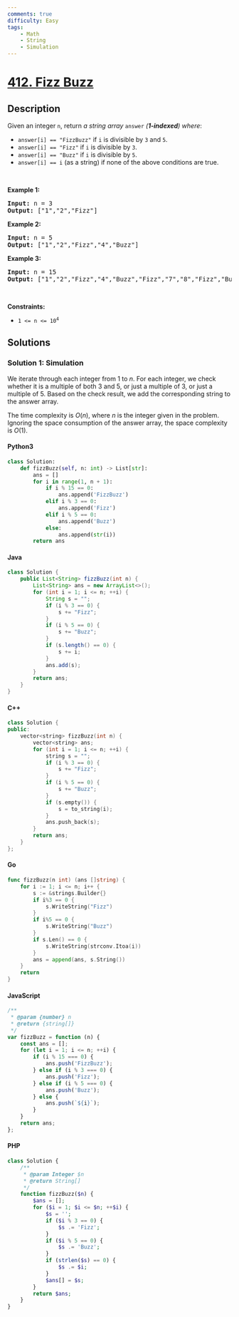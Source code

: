 ```yaml
---
comments: true
difficulty: Easy
tags:
    - Math
    - String
    - Simulation
---
```


<!-- problem:start -->

# [412. Fizz Buzz](https://leetcode.com/problems/fizz-buzz)

## Description

<!-- description:start -->

<p>Given an integer <code>n</code>, return <em>a string array </em><code>answer</code><em> (<strong>1-indexed</strong>) where</em>:</p>

<ul>
	<li><code>answer[i] == &quot;FizzBuzz&quot;</code> if <code>i</code> is divisible by <code>3</code> and <code>5</code>.</li>
	<li><code>answer[i] == &quot;Fizz&quot;</code> if <code>i</code> is divisible by <code>3</code>.</li>
	<li><code>answer[i] == &quot;Buzz&quot;</code> if <code>i</code> is divisible by <code>5</code>.</li>
	<li><code>answer[i] == i</code> (as a string) if none of the above conditions are true.</li>
</ul>

<p>&nbsp;</p>
<p><strong class="example">Example 1:</strong></p>
<pre><strong>Input:</strong> n = 3
<strong>Output:</strong> ["1","2","Fizz"]
</pre><p><strong class="example">Example 2:</strong></p>
<pre><strong>Input:</strong> n = 5
<strong>Output:</strong> ["1","2","Fizz","4","Buzz"]
</pre><p><strong class="example">Example 3:</strong></p>
<pre><strong>Input:</strong> n = 15
<strong>Output:</strong> ["1","2","Fizz","4","Buzz","Fizz","7","8","Fizz","Buzz","11","Fizz","13","14","FizzBuzz"]
</pre>
<p>&nbsp;</p>
<p><strong>Constraints:</strong></p>

<ul>
	<li><code>1 &lt;= n &lt;= 10<sup>4</sup></code></li>
</ul>

<!-- description:end -->

## Solutions

<!-- solution:start -->

### Solution 1: Simulation

We iterate through each integer from 1 to $n$. For each integer, we check whether it is a multiple of both 3 and 5, or just a multiple of 3, or just a multiple of 5. Based on the check result, we add the corresponding string to the answer array.

The time complexity is $O(n)$, where $n$ is the integer given in the problem. Ignoring the space consumption of the answer array, the space complexity is $O(1)$.

<!-- tabs:start -->

#### Python3

```python
class Solution:
    def fizzBuzz(self, n: int) -> List[str]:
        ans = []
        for i in range(1, n + 1):
            if i % 15 == 0:
                ans.append('FizzBuzz')
            elif i % 3 == 0:
                ans.append('Fizz')
            elif i % 5 == 0:
                ans.append('Buzz')
            else:
                ans.append(str(i))
        return ans
```

#### Java

```java
class Solution {
    public List<String> fizzBuzz(int n) {
        List<String> ans = new ArrayList<>();
        for (int i = 1; i <= n; ++i) {
            String s = "";
            if (i % 3 == 0) {
                s += "Fizz";
            }
            if (i % 5 == 0) {
                s += "Buzz";
            }
            if (s.length() == 0) {
                s += i;
            }
            ans.add(s);
        }
        return ans;
    }
}
```

#### C++

```cpp
class Solution {
public:
    vector<string> fizzBuzz(int n) {
        vector<string> ans;
        for (int i = 1; i <= n; ++i) {
            string s = "";
            if (i % 3 == 0) {
                s += "Fizz";
            }
            if (i % 5 == 0) {
                s += "Buzz";
            }
            if (s.empty()) {
                s = to_string(i);
            }
            ans.push_back(s);
        }
        return ans;
    }
};
```

#### Go

```go
func fizzBuzz(n int) (ans []string) {
	for i := 1; i <= n; i++ {
		s := &strings.Builder{}
		if i%3 == 0 {
			s.WriteString("Fizz")
		}
		if i%5 == 0 {
			s.WriteString("Buzz")
		}
		if s.Len() == 0 {
			s.WriteString(strconv.Itoa(i))
		}
		ans = append(ans, s.String())
	}
	return
}
```

#### JavaScript

```js
/**
 * @param {number} n
 * @return {string[]}
 */
var fizzBuzz = function (n) {
    const ans = [];
    for (let i = 1; i <= n; ++i) {
        if (i % 15 === 0) {
            ans.push('FizzBuzz');
        } else if (i % 3 === 0) {
            ans.push('Fizz');
        } else if (i % 5 === 0) {
            ans.push('Buzz');
        } else {
            ans.push(`${i}`);
        }
    }
    return ans;
};
```

#### PHP

```php
class Solution {
    /**
     * @param Integer $n
     * @return String[]
     */
    function fizzBuzz($n) {
        $ans = [];
        for ($i = 1; $i <= $n; ++$i) {
            $s = '';
            if ($i % 3 == 0) {
                $s .= 'Fizz';
            }
            if ($i % 5 == 0) {
                $s .= 'Buzz';
            }
            if (strlen($s) == 0) {
                $s .= $i;
            }
            $ans[] = $s;
        }
        return $ans;
    }
}
```

<!-- tabs:end -->

<!-- solution:end -->

<!-- problem:end -->
